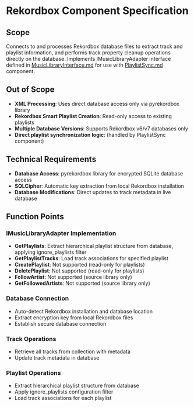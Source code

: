 # Rekordbox Component Specification

## Scope

Connects to and processes Rekordbox database files to extract track and playlist information, and performs track property cleanup operations directly on the database.
Implements IMusicLibraryAdapter interface defined in [MusicLibraryInterface.md](MusicLibraryInterface.md) for use with [PlaylistSync.md](PlaylistSync.md) component.

## Out of Scope

- **XML Processing**: Uses direct database access only via pyrekordbox library
- **Rekordbox Smart Playlist Creation**: Read-only access to existing playlists
- **Multiple Database Versions**: Supports Rekordbox v6/v7 databases only
- **Direct playlist synchronization logic**: (handled by PlaylistSync component)

## Technical Requirements

- **Database Access**: pyrekordbox library for encrypted SQLite database access
- **SQLCipher**: Automatic key extraction from local Rekordbox installation
- **Database Modifications**: Direct updates to track metadata in live database

## Function Points

### IMusicLibraryAdapter Implementation
- **GetPlaylists**: Extract hierarchical playlist structure from database, applying ignore_playlists filter
- **GetPlaylistTracks**: Load track associations for specified playlist
- **CreatePlaylist**: Not supported (read-only for playlists)
- **DeletePlaylist**: Not supported (read-only for playlists)
- **FollowArtist**: Not supported (source library only)
- **GetFollowedArtists**: Not supported (source library only)

### Database Connection
- Auto-detect Rekordbox installation and database location
- Extract encryption key from local Rekordbox files
- Establish secure database connection

### Track Operations
- Retrieve all tracks from collection with metadata
- Update track metadata in database

### Playlist Operations
- Extract hierarchical playlist structure from database
- Apply ignore_playlists configuration filter
- Load track associations for each playlist
